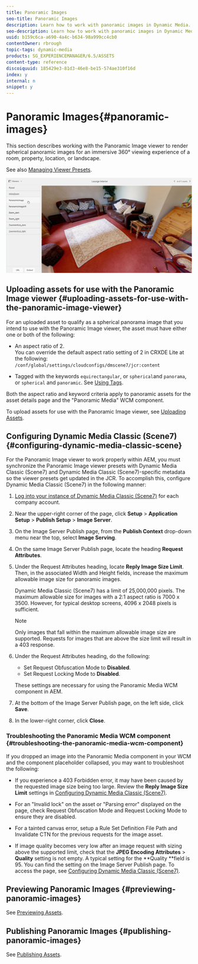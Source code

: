 ```yaml
---
title: Panoramic Images
seo-title: Panoramic Images
description: Learn how to work with panoramic images in Dynamic Media.
seo-description: Learn how to work with panoramic images in Dynamic Media.
uuid: b159c6ca-a690-4a4c-b634-98a999cc4cb0
contentOwner: rbrough
topic-tags: dynamic-media
products: SG_EXPERIENCEMANAGER/6.5/ASSETS
content-type: reference
discoiquuid: 185429e3-81d3-46e8-be15-574ae310f16d
index: y
internal: n
snippet: y
---
```


# Panoramic Images{#panoramic-images}

This section describes working with the Panoramic Image viewer to render spherical panoramic images for an immersive 360° viewing experience of a room, property, location, or landscape.

See also [Managing Viewer Presets](../../../6-5/assets/using/managing-viewer-presets.md).

![](assets/panoramic-image2.png) 

## Uploading assets for use with the Panoramic Image viewer {#uploading-assets-for-use-with-the-panoramic-image-viewer}

For an uploaded asset to qualify as a spherical panorama image that you intend to use with the Panoramic Image viewer, the asset must have either one or both of the following:

* An aspect ratio of 2.  
  You can override the default aspect ratio setting of 2 in CRXDE Lite at the following:  
  `/conf/global/settings/cloudconfigs/dmscene7/jcr:content`

* Tagged with the keywords `equirectangular`, or `spherical`and `panorama`, or `spherical` and `panoramic`. See [Using Tags](../../../6-5/sites/authoring/using/tags.md).

Both the aspect ratio and keyword criteria apply to panoramic assets for the asset details page and the "Panoramic Media" WCM component.

To upload assets for use with the Panoramic Image viewer, see [Uploading Assets](../../../6-5/assets/using/managing-assets-touch-ui.md#uploading-assets).

## Configuring Dynamic Media Classic (Scene7) {#configuring-dynamic-media-classic-scene}

<!--
Comment Type: annotation
Last Modified By: rbrough
Last Modified Date: 2018-03-13T15:58:24.675-0400
These steps came from https://wiki.corp.adobe.com/pages/viewpage.action?spaceKey=s7is&title=Panoramic+Viewer
-->

For the Panoramic Image viewer to work properly within AEM, you must synchronize the Panoramic Image viewer presets with Dynamic Media Classic (Scene7) and Dynamic Media Classic (Scene7)-specific metadata so the viewer presets get updated in the JCR. To accomplish this, configure Dynamic Media Classic (Scene7) in the following manner:

1. [Log into your instance of Dynamic Media Classic (Scene7)](http://www.adobe.com/marketing-cloud/experience-manager/scene7-login.html) for each company account.  

1. Near the upper-right corner of the page, click **Setup** &gt; **Application Setup** &gt; **Publish Setup** &gt; **Image Server**.
1. On the Image Server Publish page, from the **Publish Context** drop-down menu near the top, select **Image Serving**.

   <!--
   Comment Type: annotation
   Last Modified By: rbrough
   Last Modified Date: 2018-03-13T16:04:52.443-0400
   For step 3, do they need to do all these steps for "Test Image Serving" as well I ask because "Test Image Serving" was crossed out in the steps on the wiki page (was step "e")
   -->

1. On the same Image Server Publish page, locate the heading **Request Attributes**.
1. Under the Request Attributes heading, locate **Reply Image Size Limit**. Then, in the associated Width and Height fields, increase the maximum allowable image size for panoramic images.

   Dynamic Media Classic (Scene7) has a limit of 25,000,000 pixels. The maximum allowable size for images with a 2:1 aspect ratio is 7000 x 3500. However, for typical desktop screens, 4096 x 2048 pixels is sufficient.

   >[!NOTE]
   >
   >Only images that fall within the maximum allowable image size are supported. Requests for images that are above the size limit will result in a 403 response.

1. Under the Request Attributes heading, do the following:

    * Set Request Obfuscation Mode to **Disabled**.
    * Set Request Locking Mode to **Disabled**.

   These settings are necessary for using the Panoramic Media WCM component in AEM.

1. At the bottom of the Image Server Publish page, on the left side, click **Save**.  

1. In the lower-right corner, click **Close**.

### Troubleshooting the Panoramic Media WCM component {#troubleshooting-the-panoramic-media-wcm-component}

If you dropped an image into the Panoramic Media component in your WCM and the component placeholder collapsed, you may want to troubleshoot the following:

* If you experience a 403 Forbidden error, it may have been caused by the requested image size being too large. Review the **Reply Image Size Limit** settings in [Configuring Dynamic Media Classic (Scene7)](../../../6-5/assets/using/panoramic-images.md#configuring%20dynamic%20media%20classic%20(scene7)).

* For an "Invalid lock" on the asset or "Parsing error" displayed on the page, check Request Obfuscation Mode and Request Locking Mode to ensure they are disabled.
* For a tainted canvas error, setup a Rule Set Definition File Path and Invalidate CTN for the previous requests for the image asset.
* If image quality becomes very low after an image request with sizing above the supported limit, check that the **JPEG Encoding Attributes** &gt; **Quality** setting is not empty. A typical setting for the **Quality **field is 95. You can find the setting on the Image Server Publish page. To access the page, see [Configuring Dynamic Media Classic (Scene7)](../../../6-5/assets/using/panoramic-images.md#configuring%20dynamic%20media%20classic%20(scene7)).

## Previewing Panoramic Images {#previewing-panoramic-images}

See [Previewing Assets](../../../6-5/assets/using/previewing-assets.md).

## Publishing Panoramic Images {#publishing-panoramic-images}

See [Publishing Assets](/6-5/assets/using/publishing-dynamicmedia-assets.md).
